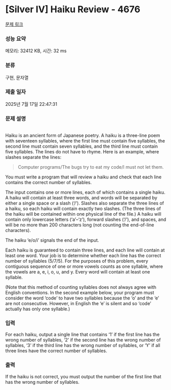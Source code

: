 # [Silver IV] Haiku Review - 4676 

[문제 링크](https://www.acmicpc.net/problem/4676) 

### 성능 요약

메모리: 32412 KB, 시간: 32 ms

### 분류

구현, 문자열

### 제출 일자

2025년 7월 17일 22:47:31

### 문제 설명

<p><br>
Haiku is an ancient form of Japanese poetry. A haiku is a three-line poem with seventeen syllables, where the first line must contain five syllables, the second line must contain seven syllables, and the third line must contain five syllables. The lines do not have to rhyme. Here is an example, where slashes separate the lines:</p>

<blockquote>
<p>Computer programs/The bugs try to eat my code/I must not let them.</p>
</blockquote>

<p>You must write a program that will review a haiku and check that each line contains the correct number of syllables.</p>

<p>The input contains one or more lines, each of which contains a single haiku. A haiku will contain at least three words, and words will be separated by either a single space or a slash (‘/’). Slashes also separate the three lines of a haiku, so each haiku will contain exactly two slashes. (The three lines of the haiku will be contained within one physical line of the file.) A haiku will contain only lowercase letters (‘a’–‘z’), forward slashes (‘/’), and spaces, and will be no more than 200 characters long (not counting the end-of-line characters).</p>

<p>The haiku ‘e/o/i’ signals the end of the input.</p>

<p>Each haiku is guaranteed to contain three lines, and each line will contain at least one word. Your job is to determine whether each line has the correct number of syllables (5/7/5). For the purposes of this problem, every contiguous sequence of one or more vowels counts as one syllable, where the vowels are a, e, i, o, u, and y. Every word will contain at least one syllable.</p>

<p>(Note that this method of counting syllables does not always agree with English conventions. In the second example below, your program must consider the word ‘code’ to have two syllables because the ‘o’ and the ‘e’ are not consecutive. However, in English the ‘e’ is silent and so ‘code’ actually has only one syllable.)</p>

### 입력 

 <p>For each haiku, output a single line that contains ‘1’ if the first line has the wrong number of syllables, ‘2’ if the second line has the wrong number of syllables, ‘3’ if the third line has the wrong number of syllables, or ‘Y’ if all three lines have the correct number of syllables.</p>

### 출력 

 <p>If the haiku is not correct, you must output the number of the first line that has the wrong number of syllables.</p>

